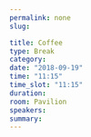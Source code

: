 ```yaml
---
permalink: none
slug:

title: Coffee
type: Break
category:
date: "2018-09-19"
time: "11:15"
time_slot: "11:15"
duration:
room: Pavilion
speakers:
summary:
---
```

